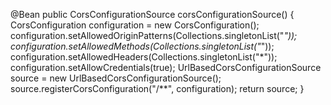 @Bean
    public CorsConfigurationSource corsConfigurationSource() {
        CorsConfiguration configuration = new CorsConfiguration();
        configuration.setAllowedOriginPatterns(Collections.singletonList("*")); 
        configuration.setAllowedMethods(Collections.singletonList("*"));
        configuration.setAllowedHeaders(Collections.singletonList("*"));
        configuration.setAllowCredentials(true);
        UrlBasedCorsConfigurationSource source = new UrlBasedCorsConfigurationSource();
        source.registerCorsConfiguration("/**", configuration);
        return source;
    }
